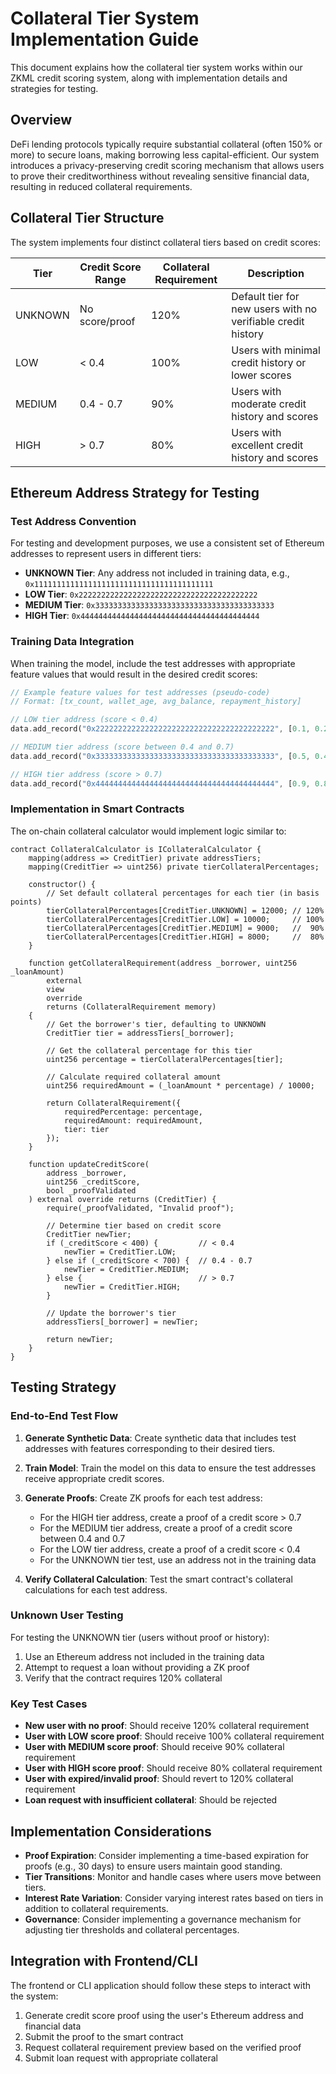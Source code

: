 # Collateral Tier System Implementation Guide

This document explains how the collateral tier system works within our ZKML credit scoring system, along with implementation details and strategies for testing.

## Overview

DeFi lending protocols typically require substantial collateral (often 150% or more) to secure loans, making borrowing less capital-efficient. Our system introduces a privacy-preserving credit scoring mechanism that allows users to prove their creditworthiness without revealing sensitive financial data, resulting in reduced collateral requirements.

## Collateral Tier Structure

The system implements four distinct collateral tiers based on credit scores:

| Tier | Credit Score Range | Collateral Requirement | Description |
|------|-------------------|------------------------|-------------|
| UNKNOWN | No score/proof | 120% | Default tier for new users with no verifiable credit history |
| LOW | < 0.4 | 100% | Users with minimal credit history or lower scores |
| MEDIUM | 0.4 - 0.7 | 90% | Users with moderate credit history and scores |
| HIGH | > 0.7 | 80% | Users with excellent credit history and scores |

## Ethereum Address Strategy for Testing

### Test Address Convention

For testing and development purposes, we use a consistent set of Ethereum addresses to represent users in different tiers:

- **UNKNOWN Tier**: Any address not included in training data, e.g., `0x1111111111111111111111111111111111111111`
- **LOW Tier**: `0x2222222222222222222222222222222222222222`
- **MEDIUM Tier**: `0x3333333333333333333333333333333333333333`
- **HIGH Tier**: `0x4444444444444444444444444444444444444444`

### Training Data Integration

When training the model, include the test addresses with appropriate feature values that would result in the desired credit scores:

```rust
// Example feature values for test addresses (pseudo-code)
// Format: [tx_count, wallet_age, avg_balance, repayment_history]

// LOW tier address (score < 0.4)
data.add_record("0x2222222222222222222222222222222222222222", [0.1, 0.2, 0.1, 0.0]);

// MEDIUM tier address (score between 0.4 and 0.7)
data.add_record("0x3333333333333333333333333333333333333333", [0.5, 0.4, 0.5, 1.0]);

// HIGH tier address (score > 0.7)
data.add_record("0x4444444444444444444444444444444444444444", [0.9, 0.8, 0.7, 1.0]);
```

### Implementation in Smart Contracts

The on-chain collateral calculator would implement logic similar to:

```solidity
contract CollateralCalculator is ICollateralCalculator {
    mapping(address => CreditTier) private addressTiers;
    mapping(CreditTier => uint256) private tierCollateralPercentages;
    
    constructor() {
        // Set default collateral percentages for each tier (in basis points)
        tierCollateralPercentages[CreditTier.UNKNOWN] = 12000; // 120%
        tierCollateralPercentages[CreditTier.LOW] = 10000;     // 100%
        tierCollateralPercentages[CreditTier.MEDIUM] = 9000;   //  90%
        tierCollateralPercentages[CreditTier.HIGH] = 8000;     //  80%
    }
    
    function getCollateralRequirement(address _borrower, uint256 _loanAmount) 
        external 
        view 
        override 
        returns (CollateralRequirement memory) 
    {
        // Get the borrower's tier, defaulting to UNKNOWN
        CreditTier tier = addressTiers[_borrower];
        
        // Get the collateral percentage for this tier
        uint256 percentage = tierCollateralPercentages[tier];
        
        // Calculate required collateral amount
        uint256 requiredAmount = (_loanAmount * percentage) / 10000;
        
        return CollateralRequirement({
            requiredPercentage: percentage,
            requiredAmount: requiredAmount,
            tier: tier
        });
    }
    
    function updateCreditScore(
        address _borrower, 
        uint256 _creditScore, 
        bool _proofValidated
    ) external override returns (CreditTier) {
        require(_proofValidated, "Invalid proof");
        
        // Determine tier based on credit score
        CreditTier newTier;
        if (_creditScore < 400) {         // < 0.4
            newTier = CreditTier.LOW;
        } else if (_creditScore < 700) {  // 0.4 - 0.7
            newTier = CreditTier.MEDIUM;
        } else {                          // > 0.7
            newTier = CreditTier.HIGH;
        }
        
        // Update the borrower's tier
        addressTiers[_borrower] = newTier;
        
        return newTier;
    }
}
```

## Testing Strategy

### End-to-End Test Flow

1. **Generate Synthetic Data**: Create synthetic data that includes test addresses with features corresponding to their desired tiers.

2. **Train Model**: Train the model on this data to ensure the test addresses receive appropriate credit scores.

3. **Generate Proofs**: Create ZK proofs for each test address:
   - For the HIGH tier address, create a proof of a credit score > 0.7
   - For the MEDIUM tier address, create a proof of a credit score between 0.4 and 0.7
   - For the LOW tier address, create a proof of a credit score < 0.4
   - For the UNKNOWN tier test, use an address not in the training data

4. **Verify Collateral Calculation**: Test the smart contract's collateral calculations for each test address.

### Unknown User Testing

For testing the UNKNOWN tier (users without proof or history):

1. Use an Ethereum address not included in the training data
2. Attempt to request a loan without providing a ZK proof
3. Verify that the contract requires 120% collateral

### Key Test Cases

- **New user with no proof**: Should receive 120% collateral requirement
- **User with LOW score proof**: Should receive 100% collateral requirement
- **User with MEDIUM score proof**: Should receive 90% collateral requirement
- **User with HIGH score proof**: Should receive 80% collateral requirement
- **User with expired/invalid proof**: Should revert to 120% collateral requirement
- **Loan request with insufficient collateral**: Should be rejected

## Implementation Considerations

- **Proof Expiration**: Consider implementing a time-based expiration for proofs (e.g., 30 days) to ensure users maintain good standing.
- **Tier Transitions**: Monitor and handle cases where users move between tiers.
- **Interest Rate Variation**: Consider varying interest rates based on tiers in addition to collateral requirements.
- **Governance**: Consider implementing a governance mechanism for adjusting tier thresholds and collateral percentages.

## Integration with Frontend/CLI

The frontend or CLI application should follow these steps to interact with the system:

1. Generate credit score proof using the user's Ethereum address and financial data
2. Submit the proof to the smart contract
3. Request collateral requirement preview based on the verified proof
4. Submit loan request with appropriate collateral